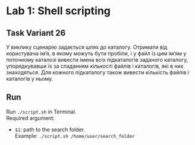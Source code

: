 # Lab 1: Shell scripting

## Task Variant 26
У виклику сценарію задається шлях до каталогу. Отримати від користувача ім’я, в якому можуть бути пробіли, і у файл із
цим ім’ям у поточному каталозі вивести імена всіх підкаталогів заданого каталогу, упорядкувавши їх за спаданням
кількості файлів і каталогів, які в них знаходяться. Для кожного підкаталогу також вивести кількість файлів і каталогів у
ньому.

## Run
Run `./script.sh` in Terminal. <br>
Required argument: 
- `$1`: path to the search folder. <br>
Example: `./script.sh /home/user/search_folder` 
